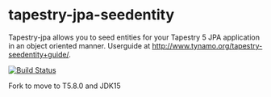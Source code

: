 tapestry-jpa-seedentity
=================

Tapestry-jpa allows you to seed entities for your Tapestry 5 JPA application in an object oriented manner. Userguide at http://www.tynamo.org/tapestry-seedentity+guide/.

[![Build Status](https://travis-ci.org/tynamo/tapestry-jpa-seedentity.svg?branch=master)](https://travis-ci.org/tynamo/tapestry-jpa-seedentity)

Fork to move to T5.8.0 and JDK15

